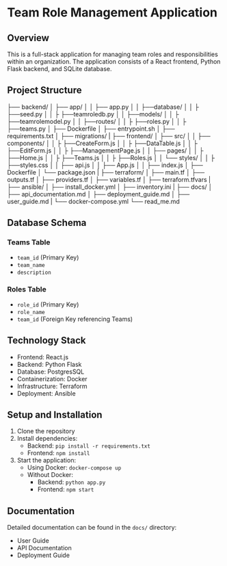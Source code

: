 # Team Role Management Application

## Overview
This is a full-stack application for managing team roles and responsibilities within an organization. The application consists of a React frontend, Python Flask backend, and SQLite database.

## Project Structure
├── backend/ 
│ ├── app/ 
│ │ ├── app.py 
│ │ ├──database/
│ │ ├ ├──seed.py
│ │ ├ ├──teamroledb.py
│ │ ├──models/
│ │ ├ ├──teamrolemodel.py
│ │ ├──routes/
│ │ ├ ├──roles.py
│ │ ├ ├──teams.py
│ ├──  Dockerfile 
│ ├── entrypoint.sh
│ ├── requirements.txt
│ ├── migrations/ 
|
├── frontend/ 
│ ├── src/ 
│ │ ├── components/ 
│ │ ├ ├──CreateForm.js
│ │ ├ ├──DataTable.js
│ │ ├ ├──EditForm.js
│ │ ├ ├──ManagementPage.js
│ │ ├── pages/ 
│ │ ├ ├──Home.js
│ │ ├ ├──Teams.js
│ │ ├ ├──Roles.js
│ │ └── styles/ 
│ │ ├ ├──styles.css
│ │ ├── api.js
│ │ ├── App.js
│ │ ├── index.js
│ ├── Dockerfile 
│ └── package.json 
|
├── terraform/ 
│ ├── main.tf
│ ├── outputs.tf
│ ├── providers.tf
│ ├── variables.tf
│ ├── terraform.tfvars
|
├── ansible/ 
│ ├── install_docker.yml
│ ├── inventory.ini
|
├── docs/ 
│ ├── api_documentation.md
│ ├── deployment_guide.md
│ ├── user_guide.md
|
└── docker-compose.yml
└── read_me.md

## Database Schema

### Teams Table
- `team_id` (Primary Key)
- `team_name`
- `description`

### Roles Table
- `role_id` (Primary Key)
- `role_name`
- `team_id` (Foreign Key referencing Teams)

## Technology Stack
- Frontend: React.js
- Backend: Python Flask
- Database: PostgresSQL
- Containerization: Docker
- Infrastructure: Terraform
- Deployment: Ansible

## Setup and Installation
1. Clone the repository
2. Install dependencies:
   - Backend: `pip install -r requirements.txt`
   - Frontend: `npm install`
3. Start the application:
   - Using Docker: `docker-compose up`
   - Without Docker:
     - Backend: `python app.py`
     - Frontend: `npm start`

## Documentation
Detailed documentation can be found in the `docs/` directory:
- User Guide
- API Documentation
- Deployment Guide